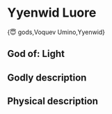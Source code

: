 # Yyenwid Luore

{😇 gods,Voquev Umino,Yyenwid}

## **God of:** Light

## **Godly description**

## **Physical description**

